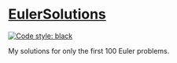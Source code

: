 # [EulerSolutions](https://github.com/Achxy/EulerSolutions)
[![Code style: black](https://img.shields.io/badge/code%20style-black-000000.svg)](https://github.com/psf/black)

My solutions for only the first 100 Euler problems.
